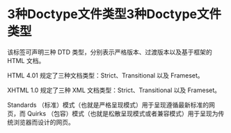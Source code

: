 # 3种Doctype文件类型3种Doctype文件类型 #

该标签可声明三种 DTD 类型，分别表示严格版本、过渡版本以及基于框架的 HTML 文档。

HTML 4.01 规定了三种文档类型：Strict、Transitional 以及 Frameset。

XHTML 1.0 规定了三种 XML 文档类型：Strict、Transitional 以及 Frameset。

Standards （标准）模式（也就是严格呈现模式）用于呈现遵循最新标准的网页，而 Quirks
 （包容）模式（也就是松散呈现模式或者兼容模式）用于呈现为传统浏览器而设计的网页。